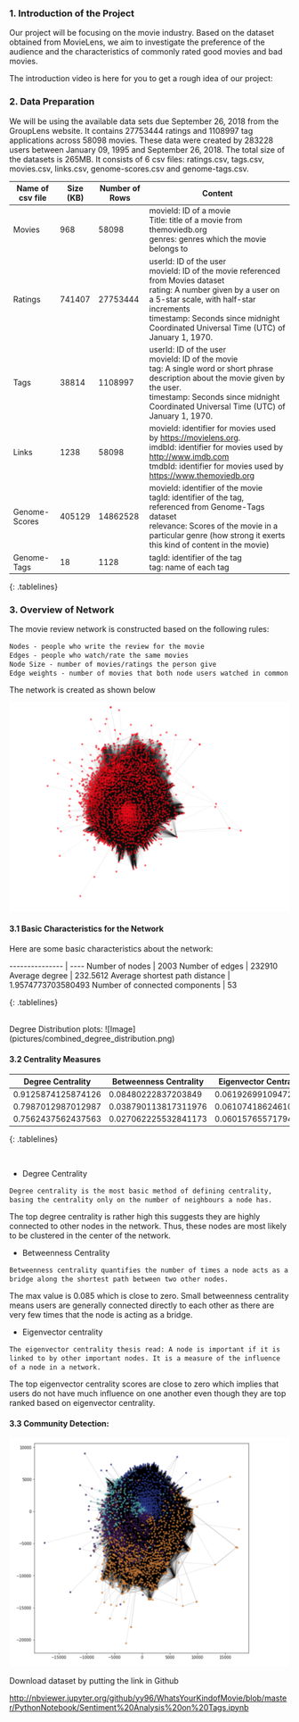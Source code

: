 ### 1. Introduction of the Project
Our project will be focusing on the movie industry. Based on the dataset obtained from MovieLens, we aim to investigate the preference of the audience and the characteristics of commonly rated good movies and bad movies.

The introduction video is here for you to get a rough idea of our project:

### 2. Data Preparation 
We will be using the available data sets due September 26, 2018 from the GroupLens website. It contains 27753444 ratings and 1108997 tag applications across 58098 movies. These data were created by 283228 users between January 09, 1995 and September 26, 2018. The total size of the datasets is 265MB. It consists of 6 csv files: ratings.csv, tags.csv, movies.csv, links.csv, genome-scores.csv and genome-tags.csv.

<style>
.tablelines table, .tablelines td, .tablelines th {
        border: 1px solid black;
        }
</style>

Name of csv file | Size (KB) | Number of Rows | Content
---------------- | --------- | -------------- | -------
Movies | 968 | 58098 | movieId: ID of a movie <br> Title: title of a movie from themoviedb.org <br> genres: genres which the movie belongs to
Ratings | 741407 | 27753444 | userId: ID of the user <br> movieId: ID of the movie referenced from Movies dataset <br> rating: A number given by a user on a 5-star scale, with half-star increments <br> timestamp: Seconds since midnight Coordinated Universal Time (UTC) of January 1, 1970.
Tags | 38814 | 1108997 | userId: ID of the user <br>  movieId: ID of the movie <br> tag: A single word or short phrase description about the movie given by the user. <br> timestamp: Seconds since midnight Coordinated Universal Time (UTC) of January 1, 1970.
Links | 1238 | 58098 | movieId: identifier for movies used by https://movielens.org. <br> imdbId: identifier for movies used by http://www.imdb.com <br> tmdbId: identifier for movies used by https://www.themoviedb.org
Genome-Scores | 405129 | 14862528 | movieId: identifier of the movie <br> tagId: identifier of the tag, referenced from Genome-Tags dataset <br> relevance: Scores of the movie in a particular genre (how strong it exerts this kind of content in the movie)
Genome-Tags | 18 | 1128 | tagId: identifier of the tag <br> tag: name of each tag

{: .tablelines}

### 3. Overview of Network
The movie review network is constructed based on the following rules:
```
Nodes - people who write the review for the movie 
Edges - people who watch/rate the same movies
Node Size - number of movies/ratings the person give
Edge weights - number of movies that both node users watched in common
```
The network is created as shown below

![Image](pictures/overall_network.png)

#### 3.1 Basic Characteristics for the Network
Here are some basic characteristics about the network:

<style>
.tablelines table, .tablelines td, .tablelines th {
        border: 1px solid black;
        }
</style>
--------------- | ----
Number of nodes | 2003
Number of edges | 232910
Average degree | 232.5612
Average shortest path distance | 1.9574773703580493
Number of connected components | 53

{: .tablelines}

<br>
Degree Distribution plots:
![Image](pictures/combined_degree_distribution.png)

#### 3.2 Centrality Measures

Degree Centrality | Betweenness Centrality | Eigenvector Centrality
----------------- | ---------------------- | -------------- 
0.9125874125874126 | 0.08480222837203849 | 0.06192699109472035
0.7987012987012987 | 0.038790113817311976 | 0.06107418624610914
0.7562437562437563 | 0.027062225532841173 | 0.06015765571794681

{: .tablelines}

<br>

- Degree Centrality
```
Degree centrality is the most basic method of defining centrality, basing the centrality only on the number of neighbours a node has.
```
The top degree centrality is rather high this suggests they are highly connected to other nodes in the network. Thus, these nodes are most likely to be clustered in the center of the network.

- Betweenness Centrality
```
Betweenness centrality quantifies the number of times a node acts as a bridge along the shortest path between two other nodes.
```
The max value is 0.085 which is close to zero. Small betweenness centrality means users are generally connected directly to each other as there are very few times that the node is acting as a bridge.

- Eigenvector centrality
```
The eigenvector centrality thesis read: A node is important if it is linked to by other important nodes. It is a measure of the influence of a node in a network.
```
The top eigenvector centrality scores are close to zero which implies that users do not have much influence on one another even though they are top ranked based on eigenvector centrality.

#### 3.3 Community Detection:
![Image](pictures/community_detection.png)

Download dataset by putting the link in Github

http://nbviewer.jupyter.org/github/yy96/WhatsYourKindofMovie/blob/master/PythonNotebook/Sentiment%20Analysis%20on%20Tags.ipynb
